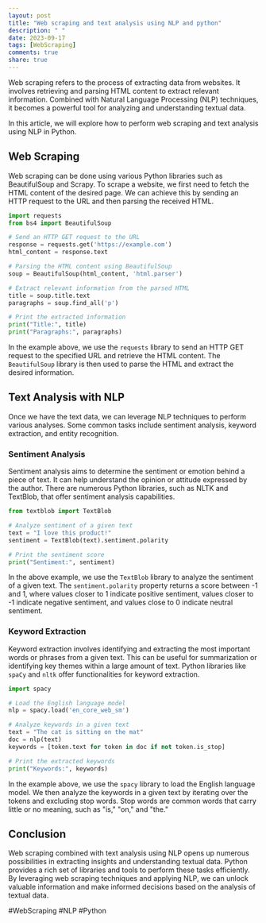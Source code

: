 ```yaml
---
layout: post
title: "Web scraping and text analysis using NLP and python"
description: " "
date: 2023-09-17
tags: [WebScraping]
comments: true
share: true
---
```


Web scraping refers to the process of extracting data from websites. It involves retrieving and parsing HTML content to extract relevant information. Combined with Natural Language Processing (NLP) techniques, it becomes a powerful tool for analyzing and understanding textual data.

In this article, we will explore how to perform web scraping and text analysis using NLP in Python.

## Web Scraping
Web scraping can be done using various Python libraries such as BeautifulSoup and Scrapy. To scrape a website, we first need to fetch the HTML content of the desired page. We can achieve this by sending an HTTP request to the URL and then parsing the received HTML.

```python
import requests
from bs4 import BeautifulSoup

# Send an HTTP GET request to the URL
response = requests.get('https://example.com')
html_content = response.text

# Parsing the HTML content using BeautifulSoup
soup = BeautifulSoup(html_content, 'html.parser')

# Extract relevant information from the parsed HTML
title = soup.title.text
paragraphs = soup.find_all('p')

# Print the extracted information
print("Title:", title)
print("Paragraphs:", paragraphs)
```

In the example above, we use the `requests` library to send an HTTP GET request to the specified URL and retrieve the HTML content. The `BeautifulSoup` library is then used to parse the HTML and extract the desired information.

## Text Analysis with NLP
Once we have the text data, we can leverage NLP techniques to perform various analyses. Some common tasks include sentiment analysis, keyword extraction, and entity recognition.

### Sentiment Analysis
Sentiment analysis aims to determine the sentiment or emotion behind a piece of text. It can help understand the opinion or attitude expressed by the author. There are numerous Python libraries, such as NLTK and TextBlob, that offer sentiment analysis capabilities.

```python
from textblob import TextBlob

# Analyze sentiment of a given text
text = "I love this product!"
sentiment = TextBlob(text).sentiment.polarity

# Print the sentiment score
print("Sentiment:", sentiment)
```

In the above example, we use the `TextBlob` library to analyze the sentiment of a given text. The `sentiment.polarity` property returns a score between -1 and 1, where values closer to 1 indicate positive sentiment, values closer to -1 indicate negative sentiment, and values close to 0 indicate neutral sentiment.

### Keyword Extraction
Keyword extraction involves identifying and extracting the most important words or phrases from a given text. This can be useful for summarization or identifying key themes within a large amount of text. Python libraries like `spaCy` and `nltk` offer functionalities for keyword extraction.

```python
import spacy

# Load the English language model
nlp = spacy.load('en_core_web_sm')

# Analyze keywords in a given text
text = "The cat is sitting on the mat"
doc = nlp(text)
keywords = [token.text for token in doc if not token.is_stop]

# Print the extracted keywords
print("Keywords:", keywords)
```

In the example above, we use the `spacy` library to load the English language model. We then analyze the keywords in a given text by iterating over the tokens and excluding stop words. Stop words are common words that carry little or no meaning, such as "is," "on," and "the."

## Conclusion
Web scraping combined with text analysis using NLP opens up numerous possibilities in extracting insights and understanding textual data. Python provides a rich set of libraries and tools to perform these tasks efficiently. By leveraging web scraping techniques and applying NLP, we can unlock valuable information and make informed decisions based on the analysis of textual data.

#WebScraping #NLP #Python